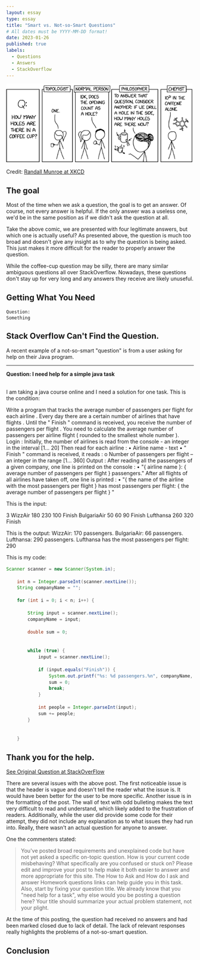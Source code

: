 ```yaml
---
layout: essay
type: essay
title: "Smart vs. Not-so-Smart Questions"
# All dates must be YYYY-MM-DD format!
date: 2023-01-26
published: true
labels:
  - Questions
  - Answers
  - StackOverflow
---
```



<img width="500px" class="img-thumbnail" src="../essays/img/essay02/coffee_cup_holes.png">

Credit: [Randall Munroe at XKCD](https://xkcd.com/2658/)

## The goal
Most of the time when we ask a question, the goal is to get an answer. Of course, not every answer is helpful. If the only answer was a useless one, we'd be in the same position as if we didn't ask the question at all. 

Take the above comic, we are presented with four legitimate answers, but which one is actually useful? As presented above, the question is much too broad and doesn't give any insight as to why the question is being asked. This just makes it more difficult for the reader to properly answer the question.

While the coffee-cup question may be silly, there are many similar ambiguous questions all over StackOverflow. Nowadays, these questions don't stay up for very long and any answers they receive are likely unuseful.

## Getting What You Need




```
Question:
Something
```



 

## Stack Overflow Can't Find the Question.
A recent example of a not-so-smart "question" is from a user asking for help on their Java program.

---
**Question: I need help for a simple java task**<br><br>
 
I am taking a java course online and I need a solution for one task. This is the condition:

Write a program that tracks the average number of passengers per flight for each airline . Every day there are a certain number of airlines that have flights . Until the " Finish " command is received, you receive the number of passengers per flight . You need to calculate the average number of passengers per airline flight ( rounded to the smallest whole number ). Login : Initially, the number of airlines is read from the console - an integer in the interval [1… 20] Then read for each airline : • Airline name - text • " Finish " command is received, it reads : o Number of passengers per flight – an integer in the range [1... 360] Output : After reading all the passengers of a given company, one line is printed on the console : • "{ airline name }: { average number of passengers per flight } passengers." After all flights of all airlines have taken off, one line is printed : • "{ the name of the airline with the most passengers per flight } has most passengers per flight: { the average number of passengers per flight } "

This is the input:

3 WizzAir 180 230 100 Finish BulgariaAir 50 60 90 Finish Lufthansa 260 320 Finish

This is the output: WizzAir: 170 passengers. BulgariaAir: 66 passengers. Lufthansa: 290 passengers. Lufthansa has the most passengers per flight: 290

This is my code:


```Java
Scanner scanner = new Scanner(System.in);

    int n = Integer.parseInt(scanner.nextLine());
    String companyName = "";

    for (int i = 0; i < n; i++) {

        String input = scanner.nextLine();
        companyName = input;

        double sum = 0;


        while (true) {
            input = scanner.nextLine();

            if (input.equals("Finish")) {
                System.out.printf("%s: %d passengers.%n", companyName, Math.round(sum / n));
                sum = 0;
                break;
            }

            int people = Integer.parseInt(input);
            sum += people;
        }


    }
```
Thank you for the help.
---

[See Original Question at StackOverFlow](https://stackoverflow.com/revisions/75189194/1)

There are several issues with the above post. The first noticeable issue is that the header is vague and doesn't tell the reader what the issue is. It would have been better for the user to be more specific. Another issue is in the formatting of the post. The wall of text with odd bulleting makes the text very difficult to read and understand, which likely added to the frustration of readers. Additionally, while the user did provide some code for their attempt, they did not include any explanation as to what issues they had run into. Really, there wasn't an actual question for anyone to answer. 

One the commenters stated:
> You've posted broad requirements and unexplained code but have not yet asked a specific on-topic question. How is your current code misbehaving? What specifically are you confused or stuck on? Please edit and improve your post to help make it both easier to answer and more appropriate for this site. The How to Ask and How do I ask and answer Homework questions links can help guide you in this task.<br> Also, start by fixing your question title. We already know that you "need help for a task", why else would you be posting a question here? Your title should summarize your actual problem statement, not your plight.

At the time of this posting, the question had received no answers and had been marked closed due to lack of detail. The lack of relevant responses really highlights the problems of a not-so-smart question. 

## Conclusion


